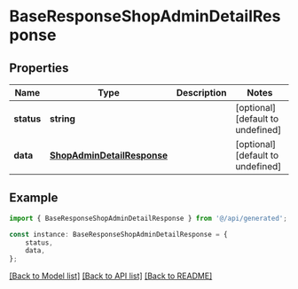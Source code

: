# BaseResponseShopAdminDetailResponse


## Properties

Name | Type | Description | Notes
------------ | ------------- | ------------- | -------------
**status** | **string** |  | [optional] [default to undefined]
**data** | [**ShopAdminDetailResponse**](ShopAdminDetailResponse.md) |  | [optional] [default to undefined]

## Example

```typescript
import { BaseResponseShopAdminDetailResponse } from '@/api/generated';

const instance: BaseResponseShopAdminDetailResponse = {
    status,
    data,
};
```

[[Back to Model list]](../README.md#documentation-for-models) [[Back to API list]](../README.md#documentation-for-api-endpoints) [[Back to README]](../README.md)
